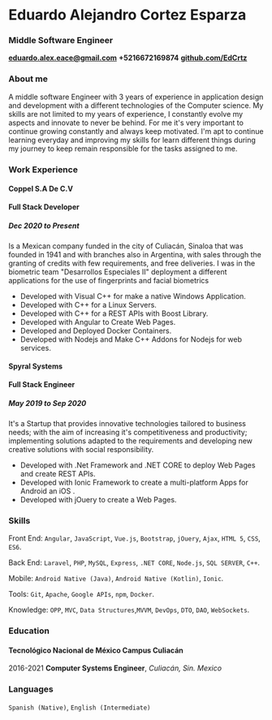 # **Eduardo Alejandro Cortez Esparza** 
###  **Middle Software Engineer**
**<eduardo.alex.eace@gmail.com>** **+5216672169874**  **[github.com/EdCrtz](github.com/EdCrtz)**
### About me
A middle software Engineer with 3 years of experience in application design and development with a different technologies
of the Computer science. My skills are not limited to my years of experience,
I constantly evolve my aspects and innovate to never be behind.
For me it's very important to continue growing constantly and always keep motivated.
I'm apt to continue learning everyday and improving my skills for learn different things during my journey to keep remain responsible for the tasks
assigned to me.
### Work Experience

#### Coppel S.A De C.V

**Full Stack Developer**
##### Dec 2020 to Present
Is a Mexican company funded in the city of Culiacán, Sinaloa that was founded in 1941 and
with branches also in Argentina, with sales through the granting of credits with few
requirements, and free deliveries.
I was in the biometric team "Desarrollos Especiales II" deployment a different applications
for the use of fingerprints and facial biometrics

-  Developed with Visual C++ for make a native Windows Application.
- Developed with C++ for a Linux Servers.
- Developed with C++ for a REST APIs with Boost Library.
- Developed with Angular to Create Web Pages.
- Developed and Deployed Docker Containers.
- Developed with Nodejs and Make C++ Addons for Nodejs for web services.

#### Spyral Systems
**Full Stack Engineer**
##### May 2019 to Sep 2020
It's a Startup that provides innovative technologies tailored to business needs; with the aim of increasing it's
competitiveness and productivity; implementing solutions adapted to the requirements and developing
new creative solutions with social responsibility.
- Developed with .Net Framework and .NET CORE to deploy Web Pages and create REST APIs.
- Developed with Ionic Framework to create a multi-platform Apps for Android an iOS .
- Developed with jOuery to create a Web Pages.

### Skills

Front End: `Angular`, `JavaScript`, `Vue.js`, `Bootstrap`, `jOuery`, `Ajax`, `HTML 5`, `CSS`, `ES6`.

Back End: `Laravel`, `PHP`, `MySQL`, `Express`, `.NET CORE`, `Node.js`, `SQL SERVER`, `C++`.

Mobile: `Android Native (Java)`, `Android Native (Kotlin)`, `Ionic`.

Tools: `Git`, `Apache`, `Google APIs`, `npm`, `Docker`.

Knowledge: `OPP`, `MVC`, `Data Structures`,`MVVM`, `DevOps`, `DTO`, `DAO`, `WebSockets`.

### Education

#### Tecnológico Nacional de México Campus Culiacán

2016-2021
**Computer Systems Engineer**, _Culiacán, Sin. Mexico_
### Languages

`Spanish (Native)`, `English (Intermediate)`

